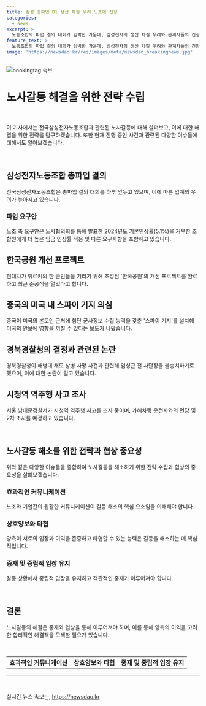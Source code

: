 ```yaml
---
title: 삼성 총파업 D1 생산 차질 우려 노조에 진정
categories:
  - News
excerpt: >
  노동조합의 파업 결의 대회가 임박한 가운데, 삼성전자의 생산 차질 우려와 관계자들의 긴장감이 높아지고 있다. 전국삼성전자노동조합은 사측의 임금조정안 철회와 합리적 노조안 합의 등을 요구하고 있으며, 파업이 삼성전자 반도체 업황에 영향을 미칠 수 있음에 우려가 커지고 있다. 또한, 국민의힘 전당대회와 현대차의 튀르키예 한국공원 개선 프로젝트, 중국의 미국내 스파이 기지 설치 의혹 등이 주목을 끌고 있다. 미국의 대응 기조와 경찰의 임성근 전 사단장에 대한 고발 사안도 논란을 불러오며 이목을 사로잡고 있다.
feature_text: >
  노동조합의 파업 결의 대회가 임박한 가운데, 삼성전자의 생산 차질 우려와 관계자들의 긴장감이 높아지고 있다. 전국삼성전자노동조합은 사측의 임금조정안 철회와 합리적 노조안 합의 등을 요구하고 있으며, 파업이 삼성전자 반도체 업황에 영향을 미칠 수 있음에 우려가 커지고 있다. 또한, 국민의힘 전당대회와 현대차의 튀르키예 한국공원 개선 프로젝트, 중국의 미국내 스파이 기지 설치 의혹 등이 주목을 끌고 있다. 미국의 대응 기조와 경찰의 임성근 전 사단장에 대한 고발 사안도 논란을 불러오며 이목을 사로잡고 있다.
image: 'https://newsdao.kr/res/images/meta/newsdao_breakingnews.jpg'
---
```


<p><img src="https://newsdao.kr/res/images/meta/newsdao_breakingnews.jpg" alt="bookingtag 속보" /></p>

<h1 data-ke-size="size28">노사갈등 해결을 위한 전략 수립</h1>

<p data-ke-size="size16">&nbsp;</p>

<p>이 기사에서는 전국삼성전자노동조합과 관련된 노사갈등에 대해 살펴보고, 이에 대한 해결을 위한 전략을 탐구하겠습니다. 또한 현재 진행 중인 사건과 관련된 다양한 이슈들에 대해서도 알아보겠습니다.</p>

<p data-ke-size="size16">&nbsp;</p>

<h2 data-ke-size="size24">삼성전자노동조합 총파업 결의</h2>

<p data-ke-size="size16">전국삼성전자노동조합은 총파업 결의 대회를 하루 앞두고 있으며, 이에 따른 업계의 우려가 높아지고 있습니다. </p>

<h3 data-ke-size="size20">파업 요구안</h3>

<p data-ke-size="size16">노조 측 요구안은 노사협의회를 통해 발표한 2024년도 기본인상률(5.1%)을 거부한 조합원에게 더 높은 임금 인상률 적용 및 다른 요구사항을 포함하고 있습니다.</p>

<h2 data-ke-size="size24">한국공원 개선 프로젝트</h2>

<p data-ke-size="size16">현대차가 튀르키의 한 군인들을 기리기 위해 조성된 '한국공원'의 개선 프로젝트를 완료하고 최근 준공식을 열었다고 합니다.</p>

<h2 data-ke-size="size24">중국의 미국 내 스파이 기지 의심</h2>

<p data-ke-size="size16">중국이 미국의 본토인 근처에 첨단 군사정보 수집 능력을 갖춘 '스파이 기지'를 설치해 미국의 안보에 영향을 끼칠 수 있다는 보도가 나왔습니다.</p>

<h2 data-ke-size="size24">경북경찰청의 결정과 관련된 논란</h2>

<p data-ke-size="size16">경북경찰청이 해병대 채모 상병 사망 사건과 관련해 임성근 전 사단장을 불송치하기로 했으며, 이에 대한 논란이 일고 있습니다.</p>

<h2 data-ke-size="size24">시청역 역주행 사고 조사</h2>

<p data-ke-size="size16">서울 남대문경찰서가 시청역 역주행 사고를 조사 중이며, 가해차량 운전자와의 면담 및 2차 조사를 예정하고 있습니다.</p>

<p data-ke-size="size16">&nbsp;</p>

<h2 data-ke-size="size24">노사갈등 해소를 위한 전략과 협상 중요성</h2>

<p data-ke-size="size16">위와 같은 다양한 이슈들을 종합하여 노사갈등을 해소하기 위한 전략 수립과 협상의 중요성을 살펴보겠습니다.</p>

<h3 data-ke-size="size20">효과적인 커뮤니케이션</h3>

<p data-ke-size="size16">노조와 기업간의 원활한 커뮤니케이션이 갈등 해소의 핵심 요소임을 이해해야 합니다.</p>

<h3 data-ke-size="size20">상호양보와 타협</h3>

<p data-ke-size="size16">양측이 서로의 입장과 이익을 존중하고 타협할 수 있는 능력은 갈등을 해소하는 데 핵심적입니다.</p>

<h3 data-ke-size="size20">중재 및 중립적 입장 유지</h3>

<p data-ke-size="size16">갈등 상황에서 중립적 입장을 유지하고 객관적인 중재가 이루어져야 합니다.</p>

<p data-ke-size="size16">&nbsp;</p>

<h2 data-ke-size="size24">결론</h2>

<p data-ke-size="size16">노사갈등의 해결은 중재와 협상을 통해 이루어져야 하며, 이를 통해 양측의 이익을 고려한 합리적인 해결책을 모색할 필요가 있습니다.</p>

<p data-ke-size="size16">&nbsp;</p>

<table>
    <tbody>
        <tr>
            <td style="text-align: center; height: 17px;"><b>효과적인 커뮤니케이션</b></td>
            <td style="text-align: center; height: 17px;"><b>상호양보와 타협</b></td>
            <td style="text-align: center; height: 17px;"><b>중재 및 중립적 입장 유지</b></td>
        </tr>
    </tbody>
</table>

<hr>

<p data-ke-size="size16">&nbsp;</p>
실시간 뉴스 속보는, <a href="https://newsdao.kr" rel="dofollow">https://newsdao.kr</a>


